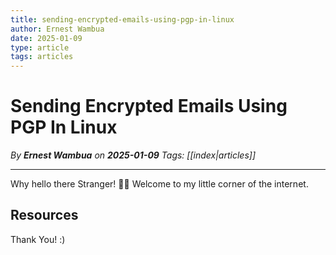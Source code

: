 ```yaml
---
title: sending-encrypted-emails-using-pgp-in-linux
author: Ernest Wambua
date: 2025-01-09
type: article
tags: articles
---
```


# Sending Encrypted Emails Using PGP In Linux
_By **Ernest Wambua** on **2025-01-09**_
_Tags: [[index|articles]]_
___

Why hello there Stranger! 👋😀
Welcome to my little corner of the internet. 

## Resources


Thank You! :)